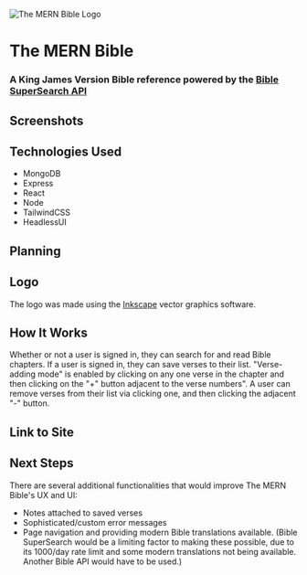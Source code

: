 ![The MERN Bible Logo](https://i.imgur.com/uh9ib8o.png)
# The MERN Bible
### A King James Version Bible reference powered by the [Bible SuperSearch API](https://api.biblesupersearch.com/)
## Screenshots
## Technologies Used
- MongoDB
- Express
- React
- Node
- TailwindCSS
- HeadlessUI

## Planning

## Logo
The logo was made using the [Inkscape](https://inkscape.org/) vector graphics software.
## How It Works
Whether or not a user is signed in, they can search for and read Bible chapters. If a user is signed in, they can save verses to their list. "Verse-adding mode" is enabled by clicking on any one verse in the chapter and then clicking on the "+" button adjacent to the verse numbers". A user can remove verses from their list via clicking one, and then clicking the adjacent "-" button. 
## Link to Site
## Next Steps
There are several additional functionalities that would improve The MERN Bible's UX and UI:
- Notes attached to saved verses
- Sophisticated/custom error messages
- Page navigation and providing modern Bible translations available. (Bible SuperSearch would be a limiting factor to making these possible, due to its 1000/day rate limit and some modern translations not being available. Another Bible API would have to be used.)
